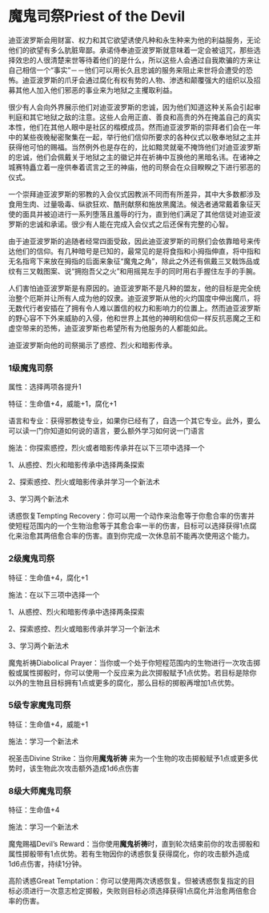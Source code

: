 # 魔鬼司祭Priest of the Devil

迪亚波罗斯会用财富、权力和其它欲望诱使凡种和永生种来为他的利益服务，无论他们的欲望有多么肮脏卑鄙。承诺侍奉迪亚波罗斯就意味着一定会被诅咒，那些选择效忠的人很清楚来世等待着他们的是什么，所以这些人会通过自我欺骗的方来让自己相信一个“事实”－－他们可以用长久且忠诚的服务来阻止来世将会遭受的恐怖。迪亚波罗斯的爪牙会通过腐化有权有势的人物、渗透和颠覆强大的组织以及招募其他人加入他们邪恶的事业来为地狱之主攫取利益。

很少有人会向外界展示他们对迪亚波罗斯的忠诚，因为他们知道这种关系会引起审判庭和其它地狱之敌的注意。这些人会用正直、善良和高贵的外在掩盖自己的真实本性，他们在其他人眼中是社区的楷模成员。然而迪亚波罗斯的崇拜者们会在一年中的某些夜晚秘密聚集在一起，举行他们信仰所要求的各种仪式以敬奉地狱之主并获得他可怕的赐福。当然例外也是存在的，比如黯灵就毫不掩饰他们对迪亚波罗斯的忠诚，他们会佩戴关于地狱之主的徽记并在祈祷中互换他的黑暗名讳。在诸神之城赛特矗立着一座供奉着谎言之王的神庙，他的司祭会在众目睽睽之下进行邪恶的仪式。

一个崇拜迪亚波罗斯的邪教的入会仪式因教派不同而有所差异，其中大多数都涉及食用生肉、过量吸毒、纵欲狂欢、酷刑献祭和施放黑魔法。候选者通常戴着象征天使的面具并被迫进行一系列堕落且羞辱的行为，直到他们满足了其他信徒对迪亚波罗斯的忠诚和承诺。很少有人能在完成入会仪式之后还保有完整的心智。

由于迪亚波罗斯的追随者经常四面受敌，因此迪亚波罗斯的司祭们会依靠暗号来传达他们的信仰。有几种暗号是已知的，最常见的是将食指和小拇指伸直，将中指和无名指弯下来放在拇指的后面来象征“魔鬼之角”，除此之外还有佩戴三叉戟饰品或纹有三叉戟图案、说“拥抱吾父之火”和用摇晃左手的同时用右手握住左手的手腕。

人们害怕迪亚波罗斯是有原因的。迪亚波罗斯不是凡种的盟友，他的目标是完全统治整个厄斯并让所有人成为他的奴隶。迪亚波罗斯从他的火灼国度中伸出魔爪，将无数代行者安插在了拥有令人难以置信的权力和影响力的位置上。然而迪亚波罗斯的野心容不下外来威胁的入侵，他和世界上其他的神明和信仰一样反抗恶魔之王和虚空带来的恐怖，迪亚波罗斯也希望所有为他服务的人都能如此。

迪亚波罗斯向他的司祭揭示了惑控、烈火和暗影传承。

### 1级魔鬼司祭

属性：选择两项各提升1

特征：生命值+4，威能+1，腐化+1

语言和专业：获得邪教徒专业，如果你已经有了，自选一个其它专业。此外，要么可以读一门你知道如何说的语言，要么额外学习如何说一门语言

施法：你探索惑控，烈火或者暗影传承并在以下三项中选择一个

1、从惑控、烈火和暗影传承中选择两条探索

2、探索惑控、烈火或暗影传承并学习一个新法术

3、学习两个新法术

诱惑恢复Tempting
Recovery：你可以用一个动作来治愈等于你愈合率的伤害并使短程范围内的一个生物治愈等于其愈合率一半的伤害，目标可以选择获得1点腐化来治愈其两倍愈合率的伤害。直到你完成一次休息前不能再次使用这个能力。

### 2级魔鬼司祭

特征：生命值+4，腐化+1

施法：在以下三项中选择一个

1、从惑控、烈火和暗影传承中选择两条探索

2、探索惑控、烈火或暗影传承并学习一个新法术

3、学习两个新法术

魔鬼祈祷Diabolical
Prayer：当你或一个处于你短程范围内的生物进行一次攻击掷骰或属性掷骰时，你可以使用一个反应来为此次掷骰赋予1点优势。若目标是除你以外的生物且目标拥有1点或更多的腐化，那么目标的掷骰再增加1点优势。

### 5级专家魔鬼司祭

特征：生命值+4，威能+1

施法：学习一个新法术

祝圣击Divine Strike：当你用**魔鬼祈祷**
来为一个生物的攻击掷骰赋予1点或更多优势时，该生物此次攻击额外造成1d6点伤害

### 8级大师魔鬼司祭

特征：生命值+4

施法：学习一个新法术

魔鬼赐福Devil’s
Reward：当你使用**魔鬼祈祷**时，直到轮次结束前你的攻击掷骰和属性掷骰带有1点优势。若有生物因你的诱惑恢复获得腐化，你的攻击额外造成1d6点伤害，持续1分钟。

高阶诱惑Great
Temptation：你可以使用两次诱惑恢复。但被诱惑恢复指定的目标必须进行一次意志检定掷骰，失败则目标必须选择获得1点腐化并治愈两倍愈合率的伤害。
